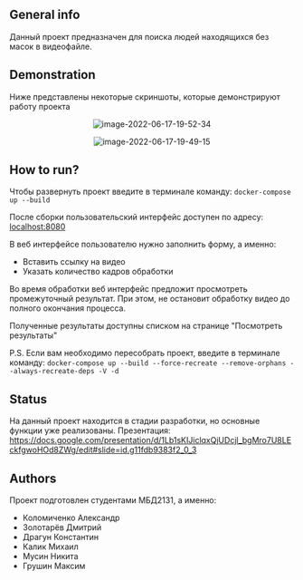 ## General info
Данный проект предназначен для поиска людей находящихся без масок в видеофайле.

## Demonstration
Ниже представлены некоторые скриншоты, которые демонстрируют работу проекта

<p align="center">
<img src="https://i.ibb.co/KGKxmFh/image-2022-06-17-19-52-34.png" alt="image-2022-06-17-19-52-34" border="0">
</p>
<p align="center">
<img src="https://i.ibb.co/SR9LwWQ/image-2022-06-17-19-49-15.png" alt="image-2022-06-17-19-49-15" border="0">
</p>

## How to run?
Чтобы развернуть проект введите в терминале команду: `docker-compose up --build`

После сборки пользовательский интерфейс доступен по адресу: [localhost:8080](http://localhost:8080/)

В веб интерфейсе пользователю нужно заполнить форму, а именно:

- Вставить ссылку на видео
- Указать количество кадров обработки

Во время обработки веб интерфейс предложит просмотреть промежуточный результат. При этом, не остановит обработку видео до полного окончания процесса.

Полученные результаты доступны списком на странице "Посмотреть результаты"

P.S. Если вам необходимо пересобрать проект, введите в терминале команду: `docker-compose up --build --force-recreate --remove-orphans --always-recreate-deps -V -d`

## Status
На данный проект находится в стадии разработки, но основные функции уже реализованы.
Презентация: https://docs.google.com/presentation/d/1Lb1sKIJiclqxQjUDcjl_bgMro7U8LEckfgwoHOd8ZWg/edit#slide=id.g11fdb9383f2_0_3

## Authors
Проект подготовлен студентами МБД2131, а именно:

- Коломиченко Александр
- Золотарёв Дмитрий
- Драгун Константин
- Калик Михаил
- Мусин Никита
- Грушин Максим
